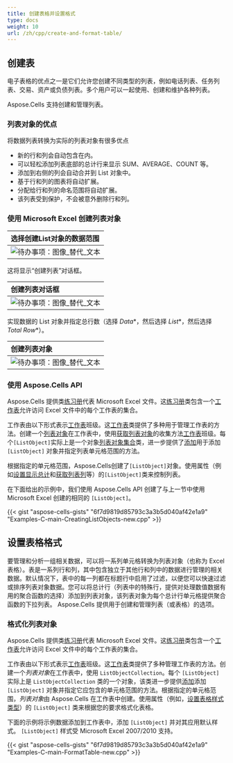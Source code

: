 ```yaml
---
title: 创建表格并设置格式
type: docs
weight: 10
url: /zh/cpp/create-and-format-table/
---
```

##  **创建表**
电子表格的优点之一是它们允许您创建不同类型的列表，例如电话列表、任务列表、交易、资产或负债列表。多个用户可以一起使用、创建和维护各种列表。

Aspose.Cells 支持创建和管理列表。
###  **列表对象的优点**
将数据列表转换为实际的列表对象有很多优点

- 新的行和列会自动包含在内。
- 可以轻松添加列表底部的总计行来显示 SUM、AVERAGE、COUNT 等。
- 添加到右侧的列会自动合并到 List 对象中。
- 基于行和列的图表将自动扩展。
- 分配给行和列的命名范围将自动扩展。
- 该列表受到保护，不会被意外删除行和列。
###  **使用 Microsoft Excel 创建列表对象**

|**选择创建List对象的数据范围**|
| :- |
|![待办事项：图像_替代_文本](jHcNq4o.png)|
这将显示“创建列表”对话框。

|**创建列表对话框**|
| :- |
|![待办事项：图像_替代_文本](kJmukRF.png)|
实现数据的 List 对象并指定总行数（选择 *Data**，然后选择 *List**，然后选择 *Total Row**）。

|**创建列表对象**|
| :- |
|![待办事项：图像_替代_文本](ECSGVdR.png)|
###  **使用 Aspose.Cells API**
 Aspose.Cells 提供类[练习册](https://reference.aspose.com/cells/cpp/aspose.cells/workbook/)代表 Microsoft Excel 文件。这[练习册](https://reference.aspose.com/cells/cpp/aspose.cells/workbook/)类包含一个[工作表](https://reference.aspose.com/cells/cpp/aspose.cells/worksheetcollection/)允许访问 Excel 文件中的每个工作表的集合。

工作表由以下形式表示[工作表](https://reference.aspose.com/cells/cpp/aspose.cells/worksheet/)班级。这[工作表](https://reference.aspose.com/cells/cpp/aspose.cells/worksheet/)类提供了多种用于管理工作表的方法。创建一个[列表对象](https://reference.aspose.com/cells/cpp/aspose.cells.tables/listobject/)在工作表中，使用[获取列表对象](https://reference.aspose.com/cells/cpp/aspose.cells/worksheet/getlistobjects/)的收集方法[工作表](https://reference.aspose.com/cells/cpp/aspose.cells/worksheet/)班级。每个`[ListObject]`实际上是一个对象[列表对象集合](https://reference.aspose.com/cells/cpp/aspose.cells.tables/listobjectcollection/)类，进一步提供了[添加](https://reference.aspose.com/cells/cpp/aspose.cells.tables/listobjectcollection/add/)用于添加 `[ListObject]` 对象并指定列表单元格范围的方法。

根据指定的单元格范围，Aspose.Cells创建了`[ListObject]`对象。使用属性（例如[设置显示总计](https://reference.aspose.com/cells/cpp/aspose.cells.tables/listobject/setshowtotals/)和[获取列表列](https://reference.aspose.com/cells/cpp/aspose.cells.tables/listobject/getlistcolumns/)等）的`[ListObject]`类来控制列表。

在下面给出的示例中，我们使用 Aspose.Cells API 创建了与上一节中使用 Microsoft Excel 创建的相同的 `[ListObject]`。



{{< gist "aspose-cells-gists" "6f7d9819d85793c3a3b5d040af42e1a9" "Examples-C-main-CreatingListObjects-new.cpp" >}}
##  **设置表格格式**
要管理和分析一组相关数据，可以将一系列单元格转换为列表对象（也称为 Excel 表格）。表是一系列行和列，其中包含独立于其他行和列中的数据进行管理的相关数据。默认情况下，表中的每一列都在标题行中启用了过滤，以便您可以快速过滤或排序列表对象数据。您可以将总计行（列表中的特殊行，提供对处理数值数据有用的聚合函数的选择）添加到列表对象，该列表对象为每个总计行单元格提供聚合函数的下拉列表。 Aspose.Cells 提供用于创建和管理列表（或表格）的选项。
###  **格式化列表对象**
 Aspose.Cells 提供类[练习册](https://reference.aspose.com/cells/cpp/aspose.cells/workbook/)代表 Microsoft Excel 文件。这[练习册](https://reference.aspose.com/cells/cpp/aspose.cells/workbook/)类包含一个[工作表](https://reference.aspose.com/cells/cpp/aspose.cells/worksheetcollection/)允许访问 Excel 文件中的每个工作表的集合。

工作表由以下形式表示[工作表](https://reference.aspose.com/cells/cpp/aspose.cells/worksheet/)班级。这[工作表](https://reference.aspose.com/cells/cpp/aspose.cells/worksheet/)类提供了多种管理工作表的方法。创建一个*列表对象*在工作表中，使用 `ListObjectCollection`。每个 `[ListObject]` 实际上是 `ListObjectCollection` 类的一个对象，该类进一步提供[添加](https://reference.aspose.com/cells/cpp/aspose.cells.tables/listobjectcollection/add/)添加 `[ListObject]` 对象并指定它应包含的单元格范围的方法。根据指定的单元格范围，*列表对象*由 Aspose.Cells 在工作表中创建。使用属性（例如，[设置表格样式类型](https://reference.aspose.com/cells/cpp/aspose.cells.tables/listobject/settablestyletype/)）的 `[ListObject]` 类来根据您的要求格式化表格。

下面的示例将示例数据添加到工作表中，添加 `[ListObject]` 并对其应用默认样式。 `[ListObject]` 样式受 Microsoft Excel 2007/2010 支持。



{{< gist "aspose-cells-gists" "6f7d9819d85793c3a3b5d040af42e1a9" "Examples-C-main-FormatTable-new.cpp" >}}

